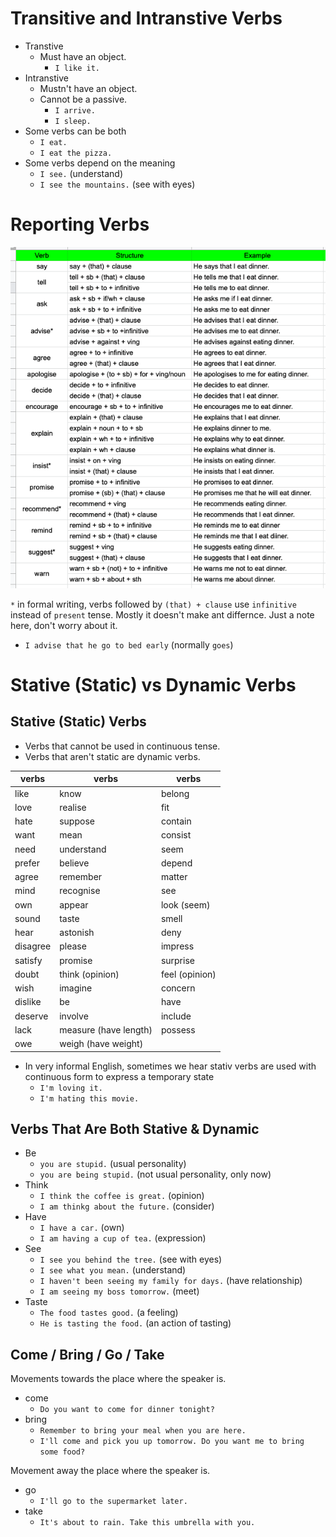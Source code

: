 # Transitive and Intranstive Verbs

- Transtive
  - Must have an object.
    - `I like it.`
- Intranstive
  - Mustn't have an object.
  - Cannot be a passive.
    - `I arrive.`
    - `I sleep.`
- Some verbs can be both
  - `I eat.`
  - `I eat the pizza.`
- Some verbs depend on the meaning
  - `I see.` (understand)
  - `I see the mountains.` (see with eyes)

# Reporting Verbs

![reported-verbs](reported-verbs.png)

`*` in formal writing, verbs followed by `(that) + clause` use `infinitive` instead of `present` tense. Mostly it doesn't make ant differnce. Just a note here, don't worry about it.

- `I advise that he go to bed early` (normally `goes`)


# Stative (Static) vs Dynamic Verbs

## Stative (Static) Verbs

- Verbs that cannot be used in continuous tense.
- Verbs that aren't static are dynamic verbs.

| verbs    | verbs                 | verbs          |
| -------- | --------------------- | -------------- |
| like     | know                  | belong         |
| love     | realise               | fit            |
| hate     | suppose               | contain        |
| want     | mean                  | consist        |
| need     | understand            | seem           |
| prefer   | believe               | depend         |
| agree    | remember              | matter         |
| mind     | recognise             | see            |
| own      | appear                | look (seem)    |
| sound    | taste                 | smell          |
| hear     | astonish              | deny           |
| disagree | please                | impress        |
| satisfy  | promise               | surprise       |
| doubt    | think (opinion)       | feel (opinion) |
| wish     | imagine               | concern        |
| dislike  | be                    | have           |
| deserve  | involve               | include        |
| lack     | measure (have length) | possess        |
| owe      | weigh (have weight)   |                |

- In very informal English, sometimes we hear stativ verbs are used with continuous form to express a temporary state
  - `I'm loving it.`
  - `I'm hating this movie.`

## Verbs That Are Both Stative & Dynamic

- Be
  - `you are stupid.` (usual personality)
  - `you are being stupid.` (not usual personality, only now)
- Think
  - `I think the coffee is great.` (opinion)
  - `I am thinkg about the future.` (consider)
- Have
  - `I have a car.` (own)
  - `I am having a cup of tea.` (expression)
- See
  - `I see you behind the tree.` (see with eyes)
  - `I see what you mean.` (understand)
  - `I haven't been seeing my family for days.` (have relationship)
  - `I am seeing my boss tomorrow.` (meet)
- Taste
  - `The food tastes good.` (a feeling)
  - `He is tasting the food.` (an action of tasting)

## Come / Bring / Go / Take

Movements towards the place where the speaker is.
- come
  - `Do you want to come for dinner tonight?`
- bring
  - `Remember to bring your meal when you are here.`
  - `I'll come and pick you up tomorrow. Do you want me to bring some food?`

Movement away the place where the speaker is.
- go
  - `I'll go to the supermarket later.`
- take
  - `It's about to rain. Take this umbrella with you.`